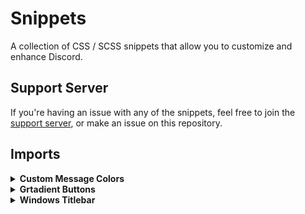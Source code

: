# Snippets
A collection of CSS / SCSS snippets that allow you to customize and enhance Discord.

## Support Server
If you're having an issue with any of the snippets, feel free to join the [support server](https://discord.gg/vYdXbEzqDs), or make an issue on this repository.

## Imports
<details>
<summary><b>Custom Message Colors</b></summary>

```scss
@import url('https://discord-extensions.github.io/snippets/custom-message-colors/custom-message-colors.css');

:root {
    /* || HSL Accent Values */
    --message-mentioned: 38, calc(var(--saturation-factor,1) * 96%), 54%;
    --message-replying: 235, calc(var(--saturation-factor,1) * 86%), 65%;
    --message-ephemeral: 235, calc(var(--saturation-factor,1) * 86%), 65%;
}
```
```scss
// || For more advanced customization, you can add on the variables below.

:root {
    /* || Advanced Coloring */
    --message-mentioned-indicator: hsl(var(--message-mentioned));
    --message-mentioned-background: hsla(var(--message-mentioned), 0.1);
    --message-mentioned-background-hover: hsla(var(--message-mentioned), 0.08);
    
    --message-replying-indicator: hsl(var(--message-replying));
    --message-replying-background: hsla(var(--message-replying), 0.05);
    --message-replying-background-hover: hsla(var(--message-replying), 0.1);

    --message-ephemeral-indicator: hsl(var(--message-ephemeral));
    --message-ephemeral-background: hsla(var(--message-ephemeral), 0.05);
    --message-ephemeral-background-hover: hsla(var(--message-ephemeral), 0.1);
}
```
</details>

<details>
<summary><b>Grtadient Buttons</b></summary>

```scss
@import url('https://discord-extensions.github.io/snippets/gradient-buttons/gradient-buttons.css');

:root {
    /* || Gradients */
    --gradient-special: 140deg, hsl(245, calc(var(--saturaton-factor, 1)*79%), 72%) 0%, hsl(287, calc(var(--saturaton-factor, 1)*80%), 70%) 100%;
    --gradient-blurple: 140deg, hsl(235, calc(var(--saturation-factor, 1)*85%), 72%) 0%, hsl(235, calc(var(--saturation-factor, 1)*85%), 60%) 100%;
    --gradient-green: 140deg, hsl(139, calc(var(--saturaton-factor, 1)*47%), 44%) 0%, hsl(139, calc(var(--saturaton-factor, 1)*66%), 24%) 100%;
    --gradient-yellow: 140deg, hsl(38, calc(var(--saturaton-factor, 1)*96%), 54%) 0%, hsl(38, calc(var(--saturaton-factor, 1)*82%), 41%) 100%;
    --gradient-red: 140deg, hsl(359, calc(var(--saturaton-factor, 1)*83%), 59%) 0%, hsl(359, calc(var(--saturaton-factor, 1)*54%), 37%) 100%;
    --gradient-grey: 140deg, hsl(214, calc(var(--saturaton-factor, 1)*10%), 50%) 0%, hsl(216, calc(var(--saturaton-factor, 1)*11%), 26%) 100%;

    /* || Transitions */
    --button-transition: 0.1s linear;
    --font-default: 500;
    --font-hover: 525;
    --fontsize-hover: 15px;
    --transform-normal: scale(1);
    --transform-hover: scale(1.15);
    --button-transform-hover: scale(1.04);
}
```
</details>

<details>
<summary><b>Windows Titlebar</b></summary>

```scss
@import url('https://discord-extensions.github.io/snippets/windows-titlebar/windows-titlebar.css');
```
</details>
